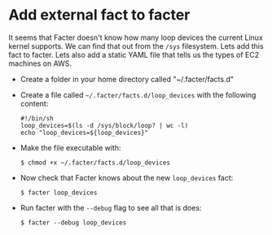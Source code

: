 Add external fact to facter
===========================

It seems that Facter doesn't know how many loop devices the current Linux kernel
supports. We can find that out from the `/sys` filesystem.
Lets add this fact to facter.
Lets also add a static YAML file that tells us the types of EC2 machines on AWS.

* Create a folder in your home directory called "~/.facter/facts.d"

* Create a file called `~/.facter/facts.d/loop_devices` with the following content:
	```shell
	#!/bin/sh
	loop_devices=$(ls -d /sys/block/loop? | wc -l)
	echo "loop_devices=${loop_devices}"
	```

* Make the file executable with:
	```shell
	$ chmod +x ~/.facter/facts.d/loop_devices
	```

* Now check that Facter knows about the new `loop_devices` fact:
	```shell
	$ facter loop_devices
	```

* Run facter with the `--debug` flag to see all that is does:
	```shell
	$ facter --debug loop_devices
	```
